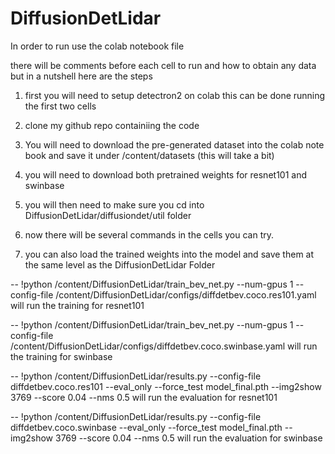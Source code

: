 # DiffusionDetLidar

In order to run use the colab notebook file

there will be comments before each cell to run and how to obtain any data but in a nutshell here are the steps


1. first you will need to setup detectron2 on colab this can be done running the first two cells

2. clone my github repo containiing the code

3. You will need to download the pre-generated dataset into the colab note book and save it under /content/datasets (this will take a bit)

4. you will need to download both pretrained weights for resnet101 and swinbase

5. you will then need to make sure you cd into DiffusionDetLidar/diffusiondet/util folder 

6. now there will be several commands in the cells you can try. 

7. you can also load the trained weights into the model and save them at the same level as the DiffusionDetLidar Folder

-- !python /content/DiffusionDetLidar/train_bev_net.py --num-gpus 1 --config-file /content/DiffusionDetLidar/configs/diffdetbev.coco.res101.yaml
will run the training for resnet101

-- !python /content/DiffusionDetLidar/train_bev_net.py --num-gpus 1 --config-file /content/DiffusionDetLidar/configs/diffdetbev.coco.swinbase.yaml
will run the training for swinbase

-- !python /content/DiffusionDetLidar/results.py --config-file diffdetbev.coco.res101 --eval_only --force_test model_final.pth --img2show 3769 --score 0.04 --nms 0.5
  will run the evaluation for resnet101

-- !python /content/DiffusionDetLidar/results.py --config-file diffdetbev.coco.swinbase --eval_only --force_test model_final.pth --img2show 3769 --score 0.04 --nms 0.5
  will run the evaluation for swinbase
  
  
